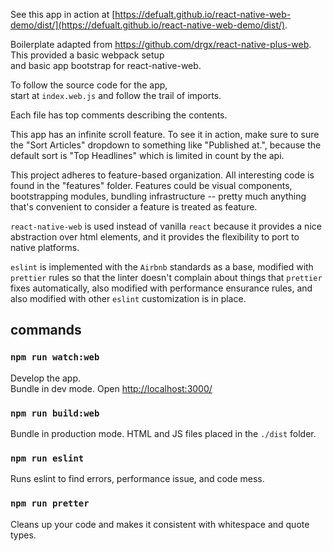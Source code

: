 See this app in action at [https://defualt.github.io/react-native-web-demo/dist/](https://defualt.github.io/react-native-web-demo/dist/).

Boilerplate adapted from https://github.com/drgx/react-native-plus-web.  
This provided a basic webpack setup  
and basic app bootstrap for react-native-web.

To follow the source code for the app,  
start at `index.web.js` and follow the trail of imports.

Each file has top comments describing the contents.

This app has an infinite scroll feature.  To see it in action,
make sure to sure the "Sort Articles" dropdown to
something like "Published at.",
because the default sort is "Top Headlines" which is limited in count
by the api.

This project adheres to feature-based organization.
All interesting code is found in the "features" folder.
Features could be visual components, bootstrapping modules,
bundling infrastructure -- pretty much anything that's convenient
to consider a feature is treated as feature.

`react-native-web` is used instead of vanilla `react`
because it provides a nice abstraction over html elements,
and it provides the flexibility to port to native platforms.

`eslint` is implemented with the `Airbnb` standards as a base,
modified with `prettier` rules so that the linter doesn't
complain about things that `prettier` fixes automatically,
also modified with performance ensurance rules,
and also modified with other `eslint` customization is in place.

## commands

### `npm run watch:web`

Develop the app.  
Bundle in dev mode.
Open [http://localhost:3000/](http://localhost:3000/)

### `npm run build:web`

Bundle in production mode.
HTML and JS files placed in the `./dist` folder.

### `npm run eslint`

Runs eslint to find errors, performance issue, and code mess.


### `npm run pretter`

Cleans up your code and makes it consistent with
whitespace and quote types.
